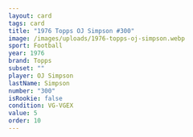 ```yaml
---
layout: card
tags: card
title: "1976 Topps OJ Simpson #300"
image: /images/uploads/1976-topps-oj-simpson.webp
sport: Football
year: 1976
brand: Topps
subset: ""
player: OJ Simpson
lastName: Simpson
number: "300"
isRookie: false
condition: VG-VGEX
value: 5
order: 10
---
```

